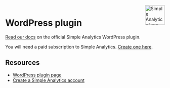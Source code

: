 <a href="https://simpleanalytics.com/">
  <img src="https://assets.simpleanalytics.com/images/logos/logo-github-readme.png" alt="Simple Analytics logo" align="right" height="62" />
</a>

# WordPress plugin

[Read our docs](https://docs.simpleanalytics.com/install-simple-analytics-on-wordpress) on the official Simple Analytics WordPress plugin.

You will need a paid subscription to Simple Analytics. [Create one here](https://simpleanalytics.com/welcome).

## Resources

- [WordPress plugin page](https://wordpress.org/plugins/simpleanalytics/)
- [Create a Simple Analytics account](https://simpleanalytics.com/welcome)
